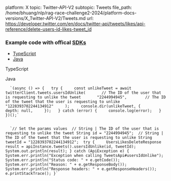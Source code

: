 platform: X
topic: Twitter-API-V2
subtopic: Tweets
file_path: /home/bhuang/nlp/rag-race-challenge2-2024/platform-docs-versions/X_Twitter-API-V2/Tweets.md
url: https://developer.twitter.com/en/docs/twitter-api/tweets/likes/api-reference/delete-users-id-likes-tweet_id


### Example code with offical [SDKs](https://developer.twitter.com/en/docs/twitter-api/tools-and-libraries/sdks/overview)

* [TypeScript](#tab0)
* [Java](#tab1)

TypeScript

Java

      `(async () => {   try {     const unlikeTweet = await twitterClient.tweets.usersIdUnlike(       // The ID of the user that is requesting to unlike the tweet       "2244994945",        // The ID of the tweet that the user is requesting to unlike       "1228393702244134912"     );     console.dir(unlikeTweet, {       depth: null,     });   } catch (error) {     console.log(error);   } })();`
    

      `// Set the params values  // String | The ID of the user that is requesting to unlike the tweet String id = "2244994945";  // String | The ID of the tweet that the user is requesting to unlike String tweetId = "1228393702244134912";  try {     UsersLikesDeleteResponse result = apiInstance.tweets().usersIdUnlike(id, tweetId);     System.out.println(result); } catch (ApiException e) {     System.err.println("Exception when calling TweetsApi#usersIdUnlike");     System.err.println("Status code: " + e.getCode());     System.err.println("Reason: " + e.getResponseBody());     System.err.println("Response headers: " + e.getResponseHeaders());     e.printStackTrace(); }`